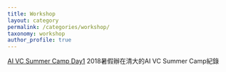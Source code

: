 ```yaml
---
title: Workshop
layout: category
permalink: /categories/workshop/
taxonomy: workshop
author_profile: true
---
```


[AI VC Summer Camp Day1](./workshop/AI-VC-Summer-Camp-Day-1/)
2018暑假辦在清大的AI VC Summer Camp紀錄